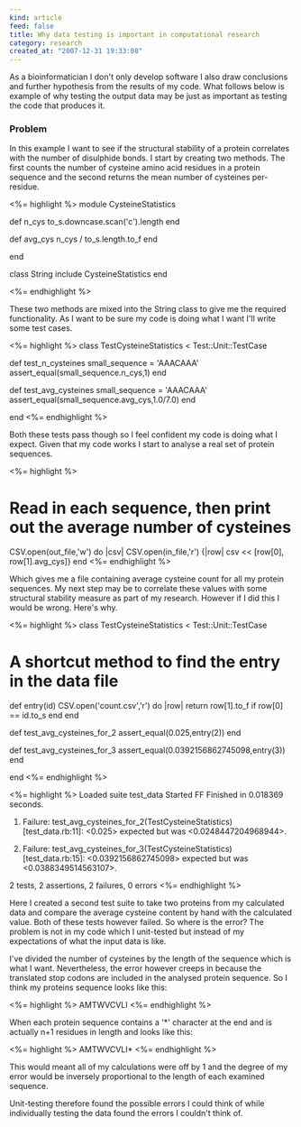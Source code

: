 ```yaml
--- 
kind: article
feed: false
title: Why data testing is important in computational research
category: research
created_at: "2007-12-31 19:33:08"
---
```


As a bioinformatician I don't only develop software I also draw conclusions
and further hypothesis from the results of my code. What follows below is
example of why testing the output data may be just as important as testing
the code that produces it.

### Problem

In this example I want to see if the structural stability of a protein
correlates with the number of disulphide bonds. I start by creating two
methods. The first counts the number of cysteine amino acid residues in a
protein sequence and the second returns the mean number of cysteines
per-residue.

<%= highlight %>
module CysteineStatistics

  def n_cys
    to_s.downcase.scan('c').length
  end

  def avg_cys
    n_cys / to_s.length.to_f
  end

end

class String
  include CysteineStatistics
end

<%= endhighlight %>

These two methods are mixed into the String class to give me the required
functionality. As I want to be sure my code is doing what I want I'll write
some test cases.

<%= highlight %>
class TestCysteineStatistics &lt; Test::Unit::TestCase

  def test_n_cysteines
    small_sequence = 'AAACAAA'
    assert_equal(small_sequence.n_cys,1)
  end

  def test_avg_cysteines
    small_sequence = 'AAACAAA'
    assert_equal(small_sequence.avg_cys,1.0/7.0)
  end

end
<%= endhighlight %>

Both these tests pass though so I feel confident my code is doing what I
expect. Given that my code works I start to analyse a real set of protein
sequences.

<%= highlight %>
# Read in each sequence, then print out the average number of cysteines
CSV.open(out_file,'w') do |csv|
  CSV.open(in_file,'r') {|row| csv &lt;&lt; [row[0], row[1].avg_cys]}
end
<%= endhighlight %>

Which gives me a file containing average cysteine count for all my protein
sequences. My next step may be to correlate these values with some structural
stability measure as part of my research. However if I did this I would be
wrong. Here's why.

<%= highlight %>
class TestCysteineStatistics &lt; Test::Unit::TestCase

  # A shortcut method to find the entry in the data file
  def entry(id)
    CSV.open('count.csv','r') do |row|
      return row[1].to_f if row[0] == id.to_s
    end
  end

  def test_avg_cysteines_for_2
    assert_equal(0.025,entry(2))
  end

  def test_avg_cysteines_for_3
    assert_equal(0.0392156862745098,entry(3))
  end

end
<%= endhighlight %>

<%= highlight %>
Loaded suite test_data
Started
FF
Finished in 0.018369 seconds.

1) Failure:
test_avg_cysteines_for_2(TestCysteineStatistics) [test_data.rb:11]:
&lt;0.025&gt; expected but was
&lt;0.0248447204968944&gt;.

2) Failure:
test_avg_cysteines_for_3(TestCysteineStatistics) [test_data.rb:15]:
&lt;0.0392156862745098&gt; expected but was
&lt;0.0388349514563107&gt;.

2 tests, 2 assertions, 2 failures, 0 errors
<%= endhighlight %>


Here I created a second test suite to take two proteins from my calculated data
and compare the average cysteine content by hand with the calculated value.
Both of these tests however failed. So where is the error? The problem is not
in my code which I unit-tested but instead of my expectations of what the input
data is like.

I've divided the number of cysteines by the length of the sequence which is
what I want. Nevertheless, the error however creeps in because the translated
stop codons are included in the analysed protein sequence. So I think my
proteins sequence looks like this:

<%= highlight %>
AMTWVCVLI
<%= endhighlight %>

When each protein sequence contains a '*' character at the end and is actually
n+1 residues in length and looks like this:

<%= highlight %>
AMTWVCVLI*
<%= endhighlight %>

This would meant all of my calculations were off by 1 and the degree of my
error would be inversely proportional to the length of each examined sequence.

Unit-testing therefore found the possible errors I could think of while
individually testing the data found the errors I couldn't think of.
